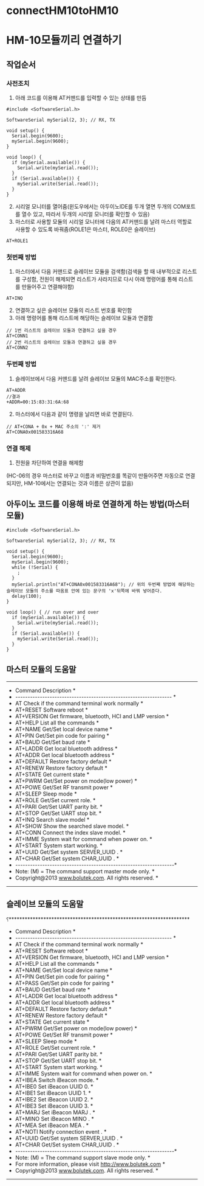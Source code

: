 # connectHM10toHM10

# HM-10모듈끼리 연결하기

## 작업순서
### 사전조치  
1. 아래 코드를 이용해 AT커맨드를 입력할 수 있는 상태를 만듬  
```
#include <SoftwareSerial.h>

SoftwareSerial mySerial(2, 3); // RX, TX

void setup() {
  Serial.begin(9600);
  mySerial.begin(9600);
}

void loop() { 
  if (mySerial.available()) {
    Serial.write(mySerial.read());
  }
  if (Serial.available()) {
    mySerial.write(Serial.read());
  }
}
```
2. 시리얼 모니터를 열어줌(윈도우에서는 아두이노IDE를 두개 열면 두개의 COM포트를 열수 있고, 따라서 두개의 시리얼 모니터를 확인할 수 있음)  
3. 마스터로 사용할 모듈의 시리얼 모니터에 다음의 AT커맨드를 날려 마스터 역할로 사용할 수 있도록 바꿔줌(ROLE1은 마스터, ROLE0은 슬레이브)  
```
AT+ROLE1
```
### 첫번째 방법  
1. 마스터에서 다음 커맨드로 슬레이브 모듈을 검색함(검색을 할 때 내부적으로 리스트를 구성함, 전원이 해제되면 리스트가 사라지므로 다시 아래 명령어를 통해 리스트를 만들어주고 연결해야함)  
```
AT+INQ
```
2. 연결하고 싶은 슬레이브 모듈의 리스트 번호를 확인함  
3. 아래 명령어를 통해 리스트에 해당하는 슬레이브 모듈과 연결함  
```
// 1번 리스트의 슬레이브 모듈과 연결하고 싶을 경우
AT+CONN1
// 2번 리스트의 슬레이브 모듈과 연결하고 싶을 경우
AT+CONN2
```

### 두번째 방법  
1. 슬레이브에서 다음 커맨드를 날려 슬레이브 모듈의 MAC주소를 확인한다.  
```
AT+ADDR
//결과
+ADDR=00:15:83:31:6A:68
```
2. 마스터에서 다음과 같이 명령을 날리면 바로 연결된다. 
```
// AT+CONA + 0x + MAC 주소의 ':' 제거
AT+CONA0x001583316A68
```

### 연결 해제  
1. 전원을 차단하여 연결을 해제함

(HC-06의 경우 마스터로 바꾸고 이름과 비밀번호를 똑같이 만들어주면 자동으로 연결되지만, HM-10에서는 연결되는 것과 이름은 상관이 없음)  

## 아두이노 코드를 이용해 바로 연결하게 하는 방법(마스터 모듈)  
```
#include <SoftwareSerial.h>

SoftwareSerial mySerial(2, 3); // RX, TX

void setup() {
  Serial.begin(9600);
  mySerial.begin(9600);
  while (!Serial) {
    ;
  }
  mySerial.println("AT+CONA0x001583316A68"); // 위의 두번째 방법에 해당하는 슬레이브 모듈의 주소를 따옴표 안에 있는 문구의 'x'뒤쪽에 바꿔 넣어준다.
  delay(100);
}

void loop() { // run over and over
  if (mySerial.available()) {
    Serial.write(mySerial.read());
  }
  if (Serial.available()) {
    mySerial.write(Serial.read());
  }
}
```



## 마스터 모듈의 도움말
********************************************************************
* Command             Description			           *
* ---------------------------------------------------------------- *
* AT                  Check if the command terminal work normally  *
* AT+RESET            Software reboot				   *
* AT+VERSION          Get firmware, bluetooth, HCI and LMP version *
* AT+HELP             List all the commands		           *
* AT+NAME             Get/Set local device name                    *
* AT+PIN              Get/Set pin code for pairing                 *
* AT+BAUD             Get/Set baud rate		                   *
* AT+LADDR            Get local bluetooth address		   *
* AT+ADDR             Get local bluetooth address		   *
* AT+DEFAULT          Restore factory default			   *
* AT+RENEW            Restore factory default			   *
* AT+STATE            Get current state				   *
* AT+PWRM             Get/Set power on mode(low power) 		   *
* AT+POWE             Get/Set RF transmit power 		   *
* AT+SLEEP            Sleep mode 		                   *
* AT+ROLE             Get/Set current role.	                   *
* AT+PARI             Get/Set UART parity bit.                     *
* AT+STOP             Get/Set UART stop bit.                       *
* AT+INQ              Search slave model                           *
* AT+SHOW             Show the searched slave model.               *
* AT+CONN             Connect the index slave model.               *
* AT+IMME             System wait for command when power on.	   *
* AT+START            System start working.			   *
* AT+UUID             Get/Set system SERVER_UUID .            	   *
* AT+CHAR             Get/Set system CHAR_UUID .            	   *
* -----------------------------------------------------------------*
* Note: (M) = The command support master mode only. 	           *
* Copyright@2013 www.bolutek.com. All rights reserved.		   *
********************************************************************


## 슬레이브 모듈의 도움말
⸮********************************************************************
* Command             Description			           *
* ---------------------------------------------------------------- *
* AT                  Check if the command terminal work normally  *
* AT+RESET            Software reboot				   *
* AT+VERSION          Get firmware, bluetooth, HCI and LMP version *
* AT+HELP             List all the commands		           *
* AT+NAME             Get/Set local device name                    *
* AT+PIN              Get/Set pin code for pairing                 *
* AT+PASS             Get/Set pin code for pairing                 *
* AT+BAUD             Get/Set baud rate		                   *
* AT+LADDR            Get local bluetooth address		   *
* AT+ADDR             Get local bluetooth address		   *
* AT+DEFAULT          Restore factory default			   *
* AT+RENEW            Restore factory default			   *
* AT+STATE            Get current state				   *
* AT+PWRM             Get/Set power on mode(low power) 		   *
* AT+POWE             Get/Set RF transmit power 		   *
* AT+SLEEP            Sleep mode 		                   *
* AT+ROLE             Get/Set current role.	                   *
* AT+PARI             Get/Set UART parity bit.                     *
* AT+STOP             Get/Set UART stop bit.                       *
* AT+START            System start working.			   *
* AT+IMME             System wait for command when power on.	   *
* AT+IBEA             Switch iBeacon mode.	                   *
* AT+IBE0             Set iBeacon UUID 0.            	           *
* AT+IBE1             Set iBeacon UUID 1.            	           *
* AT+IBE2             Set iBeacon UUID 2.            	           *
* AT+IBE3             Set iBeacon UUID 3.            	           *
* AT+MARJ             Set iBeacon MARJ .            	           *
* AT+MINO             Set iBeacon MINO .            	           *
* AT+MEA              Set iBeacon MEA .            	           *
* AT+NOTI             Notify connection event .                    *
* AT+UUID             Get/Set system SERVER_UUID .            	   *
* AT+CHAR             Get/Set system CHAR_UUID .            	   *
* -----------------------------------------------------------------*
* Note: (M) = The command support slave mode only. 		   *
* For more information, please visit http://www.bolutek.com        *
* Copyright@2013 www.bolutek.com. All rights reserved.		   *
********************************************************************


